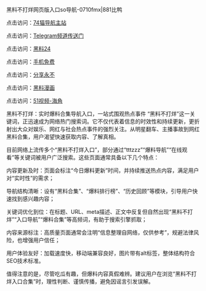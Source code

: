 黑料不打烊网页版入口so导航-0710fmx|881比鸭

点击访问：<a href="https://74mao.com/">74猫导航主站</a>

点击访问：<a href="https://74mao.com/">Telegram频道传送门</a>

点击访问：<a href="https://heiliaox6jgh3.pages.dev">黑料24</a>

点击访问：<a href="https://heiliaokof3cy.pages.dev">手机免费</a>

点击访问：<a href="https://heiliaotlyq53.pages.dev">分享永不</a>

点击访问：<a href="https://heiliao3gvg9x.pages.dev">黑料漫画</a>

点击访问：<a href="https://heiliaoxfe5rb.pages.dev">51视频-海角</a>

黑料不打烊：实时爆料合集导航入口，一站式围观热点事件
“黑料不打烊”这一关键词，正迅速成为网络热门搜索词。它不仅代表着信息的时效性和持续更新，更折射出大众对娱乐、网红与社会热点事件的强烈关注。从明星翻车、主播事故到网红黑料合集，用户渴望快速获取内容、了解真相。

目前网络上流传多个“黑料不打烊入口”，部分通过“tttzzz”“爆料导航”“在线观看”等关键词被用户广泛搜索。这些页面通常具备以下几个特点：

内容更新及时：页面会标注“今日爆料更新”时间，并持续推送热点内容，满足用户对“实时性”的需求；

导航结构清晰：设有“黑料合集”、“爆料排行榜”、“历史回顾”等模块，引导用户快速找到感兴趣内容；

关键词优化到位：在标题、URL、meta描述、正文中反复但自然出现“黑料不打烊”“入口导航”“爆料合集”等高频词，有助于搜索引擎抓取；

内容来源标注：高质量页面通常会注明“信息整理自网络，仅供参考”，规避法律风险，也增强用户信任；

用户体验友好：加载速度快，移动端兼容良好，图片带有alt标签，整体结构符合SEO技术标准。

值得注意的是，尽管吃瓜有趣，但爆料内容真假难辨。建议用户在浏览“黑料不打烊入口合集”时，理性判断、谨慎传播，避免因谣言引发误解。

